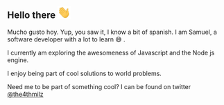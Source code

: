 ## Hello there <img src="https://github.com/Aptcoder/Aptcoder/blob/master/Hello%20there.gif" width="30px" />

<!--
**Aptcoder/Aptcoder** is a ✨ _special_ ✨ repository because its `README.md` (this file) appears on your GitHub profile.

Here are some ideas to get you started:

- 🔭 I’m currently working on ...
- 🌱 I’m currently learning ...
- 👯 I’m looking to collaborate on ...
- 🤔 I’m looking for help with ...
- 💬 Ask me about ...
- 📫 How to reach me: ...
- 😄 Pronouns: ...
- ⚡ Fun fact: ...
-->
 Mucho gusto hoy. Yup, you saw it, I know a bit of spanish. I am Samuel, a software developer with a lot to learn :sweat_smile: . 
 
 I currently am exploring the awesomeness of Javascript and the Node js engine.
 
 I enjoy being part of cool solutions to world problems.
 
 Need me to be part of something cool? I can be found on twitter [@the4thmilz](https://twitter.com/milzthe4th) 
